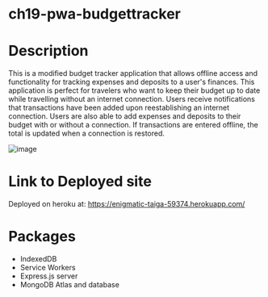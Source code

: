 # ch19-pwa-budgettracker

# Description

This is a modified budget tracker application that allows offline access and functionality for tracking expenses and deposits to a user's finances. This application is perfect for travelers who want to keep their budget up to date while travelling without an internet connection. Users receive notifications that transactions have been added upon reestablishing an internet connection. Users are also able to add expenses and deposits to their budget with or without a connection. If transactions are entered offline, the total is updated when a connection is restored.

![image](https://user-images.githubusercontent.com/94086814/162657901-61041a18-43f4-4ef0-8765-8523bcd82af4.png)

# Link to Deployed site
Deployed on heroku at: https://enigmatic-taiga-59374.herokuapp.com/

# Packages
- IndexedDB
- Service Workers
- Express.js server
- MongoDB Atlas and database
